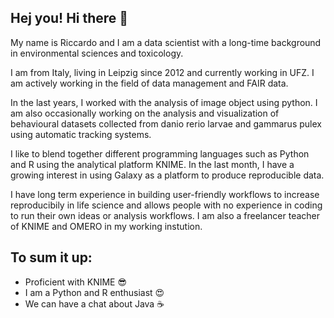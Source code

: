## Hej you! Hi there 👋
My name is Riccardo and I am a data scientist with a long-time background in environmental sciences and toxicology. 

I am from Italy, living in Leipzig since 2012 and currently working in UFZ. I am actively working in the field of data management and FAIR data. 

In the last years, I worked with the analysis of image object using python. I am also occasionally working on the analysis and visualization of behavioural datasets collected from danio rerio larvae and gammarus pulex using automatic tracking systems.

I like to blend together different programming languages such as Python and R using the analytical platform KNIME. In the last month, I have a growing interest in using Galaxy as a platform to produce reproducible data.

I  have long term experience in building user-friendly workflows to increase reproducibily in life science and allows people with no experience in coding to run their own ideas or analysis workflows. I am also a freelancer teacher of KNIME and OMERO in my working instution.

## To sum it up:
- Proficient with KNIME :sunglasses:
- I am a Python and R enthusiast :heart_eyes:
- We can have a chat about Java :coffee:
